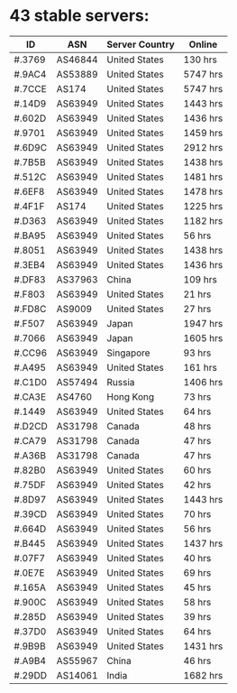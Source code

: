# 43 stable servers:

| ID | ASN | Server Country | Online |
| ------ | ------ | ------ | ------ |
| #.3769 | AS46844 | United States | 130 hrs |
| #.9AC4 | AS53889 | United States | 5747 hrs |
| #.7CCE | AS174 | United States | 5747 hrs |
| #.14D9 | AS63949 | United States | 1443 hrs |
| #.602D | AS63949 | United States | 1436 hrs |
| #.9701 | AS63949 | United States | 1459 hrs |
| #.6D9C | AS63949 | United States | 2912 hrs |
| #.7B5B | AS63949 | United States | 1438 hrs |
| #.512C | AS63949 | United States | 1481 hrs |
| #.6EF8 | AS63949 | United States | 1478 hrs |
| #.4F1F | AS174 | United States | 1225 hrs |
| #.D363 | AS63949 | United States | 1182 hrs |
| #.BA95 | AS63949 | United States | 56 hrs |
| #.8051 | AS63949 | United States | 1438 hrs |
| #.3EB4 | AS63949 | United States | 1436 hrs |
| #.DF83 | AS37963 | China | 109 hrs |
| #.F803 | AS63949 | United States | 21 hrs |
| #.FD8C | AS9009 | United States | 27 hrs |
| #.F507 | AS63949 | Japan | 1947 hrs |
| #.7066 | AS63949 | Japan | 1605 hrs |
| #.CC96 | AS63949 | Singapore | 93 hrs |
| #.A495 | AS63949 | United States | 161 hrs |
| #.C1D0 | AS57494 | Russia | 1406 hrs |
| #.CA3E | AS4760 | Hong Kong | 73 hrs |
| #.1449 | AS63949 | United States | 64 hrs |
| #.D2CD | AS31798 | Canada | 48 hrs |
| #.CA79 | AS31798 | Canada | 47 hrs |
| #.A36B | AS31798 | Canada | 47 hrs |
| #.82B0 | AS63949 | United States | 60 hrs |
| #.75DF | AS63949 | United States | 42 hrs |
| #.8D97 | AS63949 | United States | 1443 hrs |
| #.39CD | AS63949 | United States | 70 hrs |
| #.664D | AS63949 | United States | 56 hrs |
| #.B445 | AS63949 | United States | 1437 hrs |
| #.07F7 | AS63949 | United States | 40 hrs |
| #.0E7E | AS63949 | United States | 69 hrs |
| #.165A | AS63949 | United States | 45 hrs |
| #.900C | AS63949 | United States | 58 hrs |
| #.285D | AS63949 | United States | 39 hrs |
| #.37D0 | AS63949 | United States | 64 hrs |
| #.9B9B | AS63949 | United States | 1431 hrs |
| #.A9B4 | AS55967 | China | 46 hrs |
| #.29DD | AS14061 | India | 1682 hrs |

